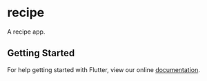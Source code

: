 # recipe

A recipe app.

## Getting Started

For help getting started with Flutter, view our online
[documentation](https://flutter.io/).
